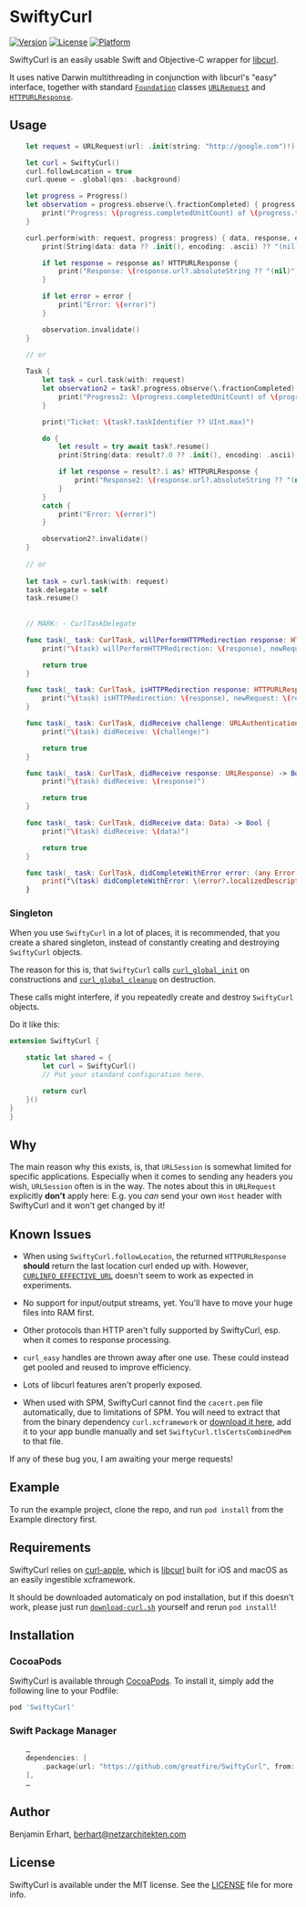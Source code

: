 # SwiftyCurl

[![Version](https://img.shields.io/cocoapods/v/SwiftyCurl.svg?style=flat)](https://cocoapods.org/pods/SwiftyCurl)
[![License](https://img.shields.io/cocoapods/l/SwiftyCurl.svg?style=flat)](https://cocoapods.org/pods/SwiftyCurl)
[![Platform](https://img.shields.io/cocoapods/p/SwiftyCurl.svg?style=flat)](https://cocoapods.org/pods/SwiftyCurl)

SwiftyCurl is an easily usable Swift and Objective-C wrapper for [libcurl](https://curl.se/libcurl/).

It uses native Darwin multithreading in conjunction with libcurl's "easy" interface,
together with standard [`Foundation`](https://developer.apple.com/documentation/foundation) classes 
[`URLRequest`](https://developer.apple.com/documentation/foundation/urlrequest) and 
[`HTTPURLResponse`](https://developer.apple.com/documentation/foundation/httpurlresponse).

## Usage

```Swift
    let request = URLRequest(url: .init(string: "http://google.com")!)

    let curl = SwiftyCurl()
    curl.followLocation = true
    curl.queue = .global(qos: .background)

    let progress = Progress()
    let observation = progress.observe(\.fractionCompleted) { progress, _ in
        print("Progress: \(progress.completedUnitCount) of \(progress.totalUnitCount) = \(progress.fractionCompleted)")
    }

    curl.perform(with: request, progress: progress) { data, response, error in
        print(String(data: data ?? .init(), encoding: .ascii) ?? "(nil)")

        if let response = response as? HTTPURLResponse {
            print("Response: \(response.url?.absoluteString ?? "(nil)") \(response.statusCode)\nheaders: \(response.allHeaderFields)")
        }

        if let error = error {
            print("Error: \(error)")
        }

        observation.invalidate()
    }

    // or
    
    Task {
        let task = curl.task(with: request)
        let observation2 = task?.progress.observe(\.fractionCompleted) { progress, _ in
            print("Progress2: \(progress.completedUnitCount) of \(progress.totalUnitCount) = \(progress.fractionCompleted)")
        }

        print("Ticket: \(task?.taskIdentifier ?? UInt.max)")

        do {
            let result = try await task?.resume()
            print(String(data: result?.0 ?? .init(), encoding: .ascii) ?? "(nil)")

            if let response = result?.1 as? HTTPURLResponse {
                print("Response2: \(response.url?.absoluteString ?? "(nil)") \(response.statusCode)\nheaders: \(response.allHeaderFields)")
            }
        }
        catch {
            print("Error: \(error)")
        }

        observation2?.invalidate()
    }
    
    // or
    
    let task = curl.task(with: request)
    task.delegate = self
    task.resume()
    
    
    // MARK: - CurlTaskDelegate

    func task(_ task: CurlTask, willPerformHTTPRedirection response: HTTPURLResponse, newRequest request: URLRequest) -> Bool {
        print("\(task) willPerformHTTPRedirection: \(response), newRequest: \(request)")

        return true
    }

    func task(_ task: CurlTask, isHTTPRedirection response: HTTPURLResponse, newRequest request: URLRequest) {
        print("\(task) isHTTPRedirection: \(response), newRequest: \(request)")
    }

    func task(_ task: CurlTask, didReceive challenge: URLAuthenticationChallenge) -> Bool {
        print("\(task) didReceive: \(challenge)")

        return true
    }

    func task(_ task: CurlTask, didReceive response: URLResponse) -> Bool {
        print("\(task) didReceive: \(response)")

        return true
    }

    func task(_ task: CurlTask, didReceive data: Data) -> Bool {
        print("\(task) didReceive: \(data)")

        return true
    }

    func task(_ task: CurlTask, didCompleteWithError error: (any Error)?) {
        print("\(task) didCompleteWithError: \(error?.localizedDescription ?? "(nil)")")
    }
```

### Singleton

When you use `SwiftyCurl` in a lot of places, it is recommended, that you create a shared singleton,
instead of constantly creating and destroying `SwiftyCurl` objects.

The reason for this is, that `SwiftyCurl` calls
[`curl_global_init`](https://curl.se/libcurl/c/curl_global_init.html) on constructions and
[`curl_global_cleanup`](https://curl.se/libcurl/c/curl_global_cleanup.html) on destruction.

These calls might interfere, if you repeatedly create and destroy `SwiftyCurl` objects.

Do it like this:

```Swift
extension SwiftyCurl {

    static let shared = {
        let curl = SwiftyCurl()
        // Put your standard configuration here.

        return curl
    }()
}
}

```

## Why

The main reason why this exists, is, that `URLSession` is somewhat limited for specific applications.
Especially when it comes to sending any headers you wish, `URLSession` often is in the way.
The notes about this in `URLRequest` explicitly **don't** apply here: E.g. you *can* send your own
`Host` header with SwiftyCurl and it won't get changed by it!

## Known Issues

- When using `SwiftyCurl.followLocation`, the returned `HTTPURLResponse` **should** return the
  last location curl ended up with. However, [`CURLINFO_EFFECTIVE_URL`](https://curl.se/libcurl/c/CURLINFO_EFFECTIVE_URL.html)
  doesn't seem to work as expected in experiments.

- No support for input/output streams, yet. You'll have to move your huge files into RAM first.

- Other protocols than HTTP aren't fully supported by SwiftyCurl, esp. when it comes to response processing.

- `curl_easy` handles are thrown away after one use. These could instead get pooled and reused to
  improve efficiency.

- Lots of libcurl features aren't properly exposed. 

- When used with SPM, SwiftyCurl cannot find the `cacert.pem` file automatically, due to limitations of SPM. 
  You will need to extract that from the binary dependency `curl.xcframework` or 
  [download it here](https://curl.se/docs/caextract.html), add it to your app bundle manually and set 
  `SwiftyCurl.tlsCertsCombinedPem` to that file.

If any of these bug you, I am awaiting your merge requests!


## Example

To run the example project, clone the repo, and run `pod install` from the Example directory first.

## Requirements

SwiftyCurl relies on [curl-apple](https://github.com/greatfire/curl-apple/), which is [libcurl](https://curl.se/libcurl/)
built for iOS and macOS as an easily ingestible xcframework.

It should be downloaded automaticaly on pod installation, but if this doesn't work,
please just run [`download-curl.sh`](Sources/download-curl.sh) yourself and rerun `pod install`! 

## Installation

### CocoaPods

SwiftyCurl is available through [CocoaPods](https://cocoapods.org). To install
it, simply add the following line to your Podfile:

```ruby
pod 'SwiftyCurl'
```

### Swift Package Manager

```Swift
    …
    dependencies: [
        .package(url: "https://github.com/greatfire/SwiftyCurl", from: "0.4.2"),
    ],
    …
```

## Author

Benjamin Erhart, berhart@netzarchitekten.com

## License

SwiftyCurl is available under the MIT license. See the [LICENSE](LICENSE) file for more info.
